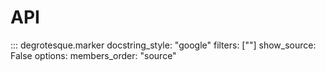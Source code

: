 API
===

::: degrotesque.marker
    docstring_style: "google"
    filters: [""]
    show_source: False
    options:
        members_order: "source"
